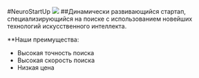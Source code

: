 #NeuroStartUp 
![](https://camo.githubusercontent.com/ace14ee894d150192a7b05b12410738aa65528da742bbce69315a5f441320ea7/68747470733a2f2f692e696d6775722e636f6d2f495a4f525769492e706e67)
##Динамически развивающийся стартап, специализирующийся на поиске с использованием новейших технологий искусственного интеллекта. 


**Наши преимущества:

* Высокая точность поиска
* Высокая скорость поиска
* Низкая цена